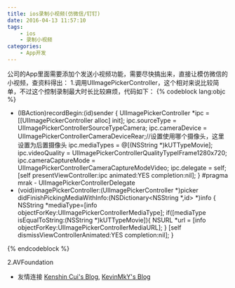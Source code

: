 ```yaml
---
title: ios录制小视频(仿微信/钉钉)
date: 2016-04-13 11:57:10
tags:
	- ios
	- 录制小视频	
categories:
 	- App开发
---
```

 
公司的App里面需要添加个发送小视频功能，需要尽快搞出来，直接让模仿微信的小视频，查资料得出：
1.调用UIImagePickerController，这个相对来说比较简单，不过这个控制录制最大时长比较麻烦，代码如下：
{% codeblock lang:objc %}
- (IBAction)recordBegin:(id)sender {
    UIImagePickerController *ipc = [[UIImagePickerController alloc] init];
    ipc.sourceType = UIImagePickerControllerSourceTypeCamera;
    ipc.cameraDevice = UIImagePickerControllerCameraDeviceRear;//设置使用哪个摄像头，这里设置为后置摄像头
    ipc.mediaTypes = @[(NSString *)kUTTypeMovie];
    ipc.videoQuality = UIImagePickerControllerQualityTypeIFrame1280x720;
    ipc.cameraCaptureMode = UIImagePickerControllerCameraCaptureModeVideo;
    ipc.delegate = self;
    [self presentViewController:ipc animated:YES completion:nil];
}
#pragma mrak - UIImagePickerControllerDelegate
- (void)imagePickerController:(UIImagePickerController *)picker didFinishPickingMediaWithInfo:(NSDictionary<NSString *,id> *)info {
    NSString *mediaType=[info objectForKey:UIImagePickerControllerMediaType];
   if([mediaType isEqualToString:(NSString *)kUTTypeMovie]){
        NSURL *url = [info objectForKey:UIImagePickerControllerMediaURL];
    }
    [self dismissViewControllerAnimated:YES completion:nil];
}

{% endcodeblock %}
<!--more-->

2.AVFoundation

* 友情连接
<a href="http://www.cnblogs.com/kenshincui/p/4186022.html#uiImagePickerController">Kenshin Cui's Blog</a>, <a href="https://kevinmky.github.io/2016/01/04/自定义相机/">KevinMkY's Blog</a>